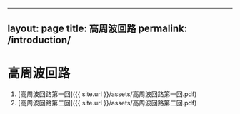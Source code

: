 
---
layout: page
title: 高周波回路
permalink: /introduction/
---

# 高周波回路

1. [高周波回路第一回]({{ site.url }}/assets/高周波回路第一回.pdf)
2. [高周波回路第二回]({{ site.url }}/assets/高周波回路第二回.pdf)
